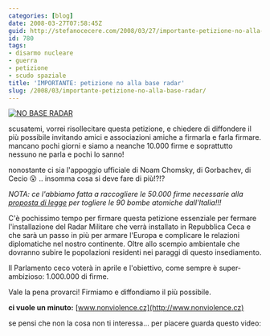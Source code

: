 ```yaml
---
categories: [blog]
date: 2008-03-27T07:58:45Z
guid: http://stefanocecere.com/2008/03/27/importante-petizione-no-alla-base-radar/
id: 780
tags:
- disarmo nucleare
- guerra
- petizione
- scudo spaziale
title: 'IMPORTANTE: petizione no alla base radar'
slug: /2008/03/importante-petizione-no-alla-base-radar/
---
```


[![NO BASE RADAR](http://stefanocecere.com/wp-content/uploads/sites/3/2008/03/no_radar.jpg)](http://www.nonviolence.cz)

scusatemi, vorrei risollecitare questa petizione, e chiedere di diffondere il più possibile invitando amici e associazioni amiche a firmarla e farla firmare. mancano pochi giorni e siamo a neanche 10.000 firme e soprattutto nessuno ne parla e pochi lo sanno!
  
nonostante ci sia l'appoggio ufficiale di Noam Chomsky, di Gorbachev, di Cecio 😮 .. insomma cosa si deve fare di più!?!?

_NOTA: ce l'abbiamo fatta a raccogliere le 50.000 firme necessarie alla [proposta di legge](http://www.unfuturosenzatomiche.org) per togliere le 90 bombe atomiche dall'Italia!!!_

C'è pochissimo tempo per firmare questa petizione essenziale per fermare l'installazione del Radar Militare che verrà installato in Repubblica Ceca e che sarà un passo in più per armare l'Europa e complicare le relazioni diplomatiche nel nostro continente. Oltre allo scempio ambientale che dovranno subire le popolazioni residenti nei paraggi di questo insediamento.
  
Il Parlamento ceco voterà in aprile e l'obiettivo, come sempre è super-ambizioso: 1.000.000 di firme.
  
Vale la pena provarci! Firmiamo e diffondiamo il più possibile.

**ci vuole un minuto:** [www.nonviolence.cz](http://www.nonviolence.cz)

se pensi che non la cosa non ti interessa… per piacere guarda questo video: